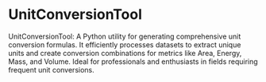 # UnitConversionTool
UnitConversionTool: A Python utility for generating comprehensive unit conversion formulas. It efficiently processes datasets to extract unique units and create conversion combinations for metrics like Area, Energy, Mass, and Volume. Ideal for professionals and enthusiasts in fields requiring frequent unit conversions.
